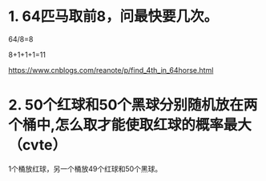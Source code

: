 # 1. 64匹马取前8，问最快要几次。

64/8=8

8+1+1+1=11

https://www.cnblogs.com/reanote/p/find_4th_in_64horse.html

# 2. 50个红球和50个黑球分别随机放在两个桶中,怎么取才能使取红球的概率最大 （cvte）

1个桶放红球，另一个桶放49个红球和50个黑球。

